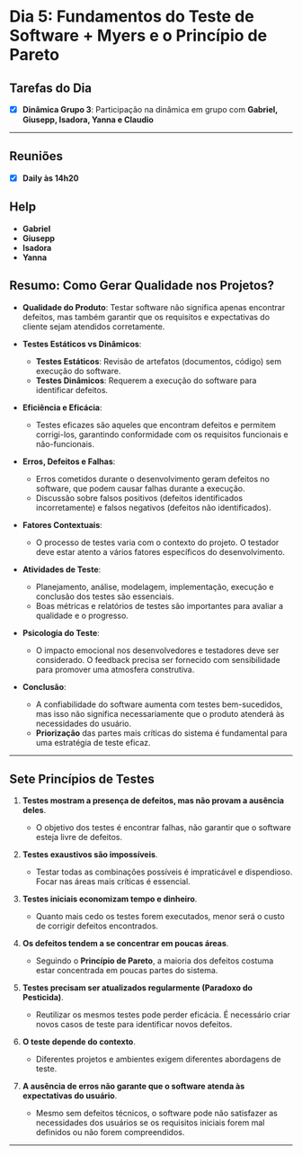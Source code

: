 # Dia 5: Fundamentos do Teste de Software + Myers e o Princípio de Pareto

## Tarefas do Dia
- [x] **Dinâmica Grupo 3**: Participação na dinâmica em grupo com **Gabriel, Giusepp, Isadora, Yanna e Claudio**

---
## Reuniões
- [x] **Daily às 14h20**

## Help
- **Gabriel**
- **Giusepp**
- **Isadora**
- **Yanna**

## Resumo: Como Gerar Qualidade nos Projetos?

- **Qualidade do Produto**: Testar software não significa apenas encontrar defeitos, mas também garantir que os requisitos e expectativas do cliente sejam atendidos corretamente.
  
- **Testes Estáticos vs Dinâmicos**:
  - **Testes Estáticos**: Revisão de artefatos (documentos, código) sem execução do software.
  - **Testes Dinâmicos**: Requerem a execução do software para identificar defeitos.

- **Eficiência e Eficácia**: 
  - Testes eficazes são aqueles que encontram defeitos e permitem corrigi-los, garantindo conformidade com os requisitos funcionais e não-funcionais.

- **Erros, Defeitos e Falhas**:
  - Erros cometidos durante o desenvolvimento geram defeitos no software, que podem causar falhas durante a execução.
  - Discussão sobre falsos positivos (defeitos identificados incorretamente) e falsos negativos (defeitos não identificados).

- **Fatores Contextuais**: 
  - O processo de testes varia com o contexto do projeto. O testador deve estar atento a vários fatores específicos do desenvolvimento.

- **Atividades de Teste**:
  - Planejamento, análise, modelagem, implementação, execução e conclusão dos testes são essenciais.
  - Boas métricas e relatórios de testes são importantes para avaliar a qualidade e o progresso.

- **Psicologia do Teste**: 
  - O impacto emocional nos desenvolvedores e testadores deve ser considerado. O feedback precisa ser fornecido com sensibilidade para promover uma atmosfera construtiva.

- **Conclusão**:
  - A confiabilidade do software aumenta com testes bem-sucedidos, mas isso não significa necessariamente que o produto atenderá às necessidades do usuário.
  - **Priorização** das partes mais críticas do sistema é fundamental para uma estratégia de teste eficaz.

---

## Sete Princípios de Testes

1. **Testes mostram a presença de defeitos, mas não provam a ausência deles**.
   - O objetivo dos testes é encontrar falhas, não garantir que o software esteja livre de defeitos.
   
2. **Testes exaustivos são impossíveis**.
   - Testar todas as combinações possíveis é impraticável e dispendioso. Focar nas áreas mais críticas é essencial.

3. **Testes iniciais economizam tempo e dinheiro**.
   - Quanto mais cedo os testes forem executados, menor será o custo de corrigir defeitos encontrados.

4. **Os defeitos tendem a se concentrar em poucas áreas**.
   - Seguindo o **Princípio de Pareto**, a maioria dos defeitos costuma estar concentrada em poucas partes do sistema.

5. **Testes precisam ser atualizados regularmente (Paradoxo do Pesticida)**.
   - Reutilizar os mesmos testes pode perder eficácia. É necessário criar novos casos de teste para identificar novos defeitos.

6. **O teste depende do contexto**.
   - Diferentes projetos e ambientes exigem diferentes abordagens de teste.

7. **A ausência de erros não garante que o software atenda às expectativas do usuário**.
   - Mesmo sem defeitos técnicos, o software pode não satisfazer as necessidades dos usuários se os requisitos iniciais forem mal definidos ou não forem compreendidos.

---
